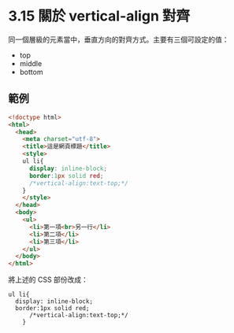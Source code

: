 # 3.15 關於 vertical-align 對齊

同一個層級的元素當中，垂直方向的對齊方式。主要有三個可設定的值：

* top
* middle
* bottom

## 範例

```html
<!doctype html>
<html>
  <head>
    <meta charset="utf-8">
    <title>這是網頁標題</title>
    <style>
    ul li{
      display: inline-block;
      border:1px solid red;
      /*vertical-align:text-top;*/
    }
    </style>
  </head>
  <body>
    <ul>
      <li>第一項<br>另一行</li>
      <li>第二項</li>
      <li>第三項</li>
    </ul>
  </body>
</html>
```

將上述的 CSS 部份改成：

```
ul li{
  display: inline-block;
  border:1px solid red;
      /*vertical-align:text-top;*/
    }

```




